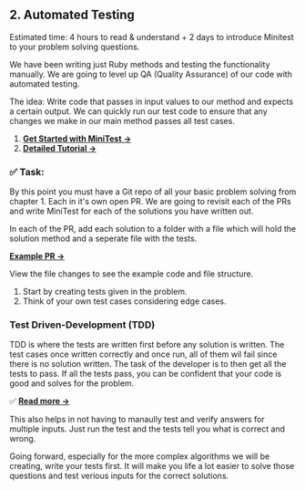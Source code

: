 
## 2. Automated Testing
Estimated time: 4 hours to read & understand + 2 days to introduce Minitest to your problem solving questions.

We have been writing just Ruby methods and testing the functionality manually. We are going to level up QA (Quality Assurance) of our code with automated testing.

The idea: Write code that passes in input values to our method and expects a certain output. We can quickly run our test code to ensure that any changes we make in our main method passes all test cases.

1. **[Get Started with MiniTest →](https://semaphoreci.com/community/tutorials/getting-started-with-minitest)**
2. **[Detailed Tutorial →](https://launchschool.com/blog/assert-yourself-an-introduction-to-minitest)**

### ✅ Task:
By this point you must have a Git repo of all your basic problem solving from chapter 1. Each in it's own open PR.
We are going to revisit each of the PRs and write MiniTest for each of the solutions you have written out.

In each of the PR, add each solution to a folder with a file which will hold the solution method and a seperate file with the tests.

**[Example PR →](https://github.com/IdentitySquare/Engineering-Internship/pull/3)**

View the file changes to see the example code and file structure.

1. Start by creating tests given in the problem.
2. Think of your own test cases considering edge cases.

### Test Driven-Development (TDD)

TDD is where the tests are written first before any solution is written. The test cases once written correctly and once run, all of them wil fail since there is no solution written. The task of the developer is to then get all the tests to pass. If all the tests pass, you can be confident that your code is good and solves for the problem.

✅ **[Read more →](https://www.guru99.com/test-driven-development.html)**

This also helps in not having to manaully test and verify answers for multiple inputs. Just run the test and the tests tell you what is correct and wrong.

Going forward, especially for the more complex algorithms we will be creating, write your tests first. It will make you life a lot easier to solve those questions and test verious inputs for the correct solutions.
